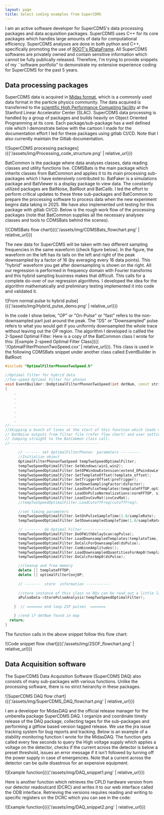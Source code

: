 ```yaml
---
layout: page
title: Select coding examples from SuperCDMS
---
```


I am an active software developer for SuperCDMS's data processing packages and data acquisition packages. SuperCDMS uses C++ for its core packages which handles large amounts of data for computational efficiency. SuperCDMS analyses are done in both python and  C++, specifically promoting the use of [ROOT's RDataFrame](https://root.cern/doc/master/classROOT_1_1RDataFrame.html). All SuperCDMS softwares are privately owned and contain sensitive information which cannot be fully publically released. Therefore, I'm trying to provide snippets of my ``software portfolio" to demonstrate my extensive experience coding for SuperCDMS for the past 5 years.

## Data processing packages

SuperCDMS data is acquired in [Midas format](https://daq00.triumf.ca/MidasWiki/index.php/Main_Page), which is a commonly used data format in the particle physics community. The data acquired is transferred to the [scientific High Performance Comupting facility](https://sdf.slac.stanford.edu/public/doc/#/) at the Stanford Linear Accelerator Center (SLAC). SuperCDMS data processing is handled by a group of packages and builds heavily on Object Oriented Programming at its core. Each package/sub-package has a well defined role which I demonstrate below with the cartoon I made for the documentation effort I led for these packages using gitlab CI/CD. Note that I also currently maintain the Gitlab documentation.

![SuperCDMS processing packages]({{'/assets/img/Processing_code_structure.png' | relative_url}})

BatCommon is the package where data analyses classes, data reading classes and utility functions live. CDMSBats is the main package which inherits classes from BatCommon and applies it to its main processing sub-packages which I have extensively contributed to. BatFaker is a simulations package and BatViewer is a display package to view data. The constantly utilized packages are BatNoise, BatRoot and BatCalib. I led the effort to perform critical updates to these three sub-packages and BatCommon to prepare the processing software to process data when the new experiment begins data taking in 2025. We have also implemented unit testing for this package with gitlab CI/CD. Below is the rough work flow of the processing packages (note that BatCommon supplies all the necessary analyses classes and tools to CDMSBats behind the scenes).

![CDMSBats flow chart]({{'/assets/img/CDMSBats_flowchart.png' | relative_url}})

The new data for SuperCDMS will be taken with two different sampling frequencies in the same waveform (check figure below). In the figure, the waveform on the left has its tails on the left and right of the peak downsampled by a factor of 16 (by averaging every 16 data points). This "hybrid" waveform you get after downsampling is shown on the right. All our regression is performed in frequency domain with Fourier transforms and this hybrid sampling business makes that difficult. This calls for a complete do-over of our regression algorithms. I developed the idea for the algorithm mathematically and preliminary testing implemented it into code and validated it. 

![From normal pulse to hybrid pulse]({{'/assets/img/Hybrid_pulse_demo.png' | relative_url}})

In the code I show below, "OP" or "On-Pulse" or "fast" refers to the non-downsampled part just around the peak. The "DS" or "Downsampled" pulse refers to what you would get if you uniformly downsampled the whole trace without leaving out the OP region. The algorithm I developed is callled the 2-Speed Optimal Filter. Here is a copy of the BatCommon class I wrote for this: [Example 2-speed Optimal Filter Class]({{ '/OptimalFilterPhononTwoSpeed.cxx' | relative_url}}). This class is used in the following CDMSBats snippet under another class called EventBuilder in BatRoot:

```C++
#include "OptimalFilterPhononTwoSpeed.h"

//Optimal filter for hybrid data
//Two-speed Optimal Filter for phonon
void EventBuilder::DoOptimalFilterPhononTwoSpeed(int detNum, const string& sensorType)
{
	.
	.
	.
	.
	.
	.
	.
//----------------------------------------
//Skipping a bunch of lines at the start of this function which loads necessary parameters such as pulses,
// BatNoise outputs from filter file (refer flow chart) and user settings.
// Jumping straight to the BatCommon class call:
//-----------------------------------------

	  // ------- set OptimalFilterPhonon  parameters ---------
	  //Initialize object
	  OptimalFilterPhononTwoSpeed tempTwoSpeedOptimalFilter; 
	  tempTwoSpeedOptimalFilter.SetWindows(win1,win2);
	  tempTwoSpeedOptimalFilter.SetOPWindowExtension(extend_OPwindowLeft_by,extend_OPwindowRight_by);
	  tempTwoSpeedOptimalFilter.SetTemplateOffset(template_offset);
	  tempTwoSpeedOptimalFilter.SetTriggerOffset(preTrigger);
	  tempTwoSpeedOptimalFilter.SetDownSamplingFactor(dsFactor);
	  tempTwoSpeedOptimalFilter.LoadOnPulseTemplates(templateFFTOP,optimalFilterConjOP, numTemplates, num_on_pulse);
	  tempTwoSpeedOptimalFilter.LoadOnPulseNormalizations(normFFTOP, sigToNoiseSqOP, noiseFFTsqOP);
	  tempTwoSpeedOptimalFilter.LoadInvCovMat(invCovMat);
	  //tempTwoSpeedOptimalFilter.LoadCutoffFreq(cutoffFreq);
	   
	  //set timing parameters
	  tempTwoSpeedOptimalFilter.SetOnPulseSampleTime(1.0/sampleRate);
	  tempTwoSpeedOptimalFilter.SetDownsampledSampleTime(1.0/sampleRateLow);

	  // -------  do Optimal Filter ------------ 
	  tempTwoSpeedOptimalFilter.DoOFWithDelayScan(opPulse);
	  tempTwoSpeedOptimalFilter.LoadDownsampledTemplates(templateTime, noiseFFTsqDS, num_pre_pulse*dsFactor);//must be done only after OnPulse optimal filtering
	  tempTwoSpeedOptimalFilter.DoCalcForDownsampled(dsPulse);
	  tempTwoSpeedOptimalFilter.CombineAmplitudes();
	  tempTwoSpeedOptimalFilter.LoadDownsampledQuantitiesForAmp0(templateFFTDS, optimalFilterConjDS, normFFTDS, sigToNoiseSqDS);
	  tempTwoSpeedOptimalFilter.DoCalcForAmp0(dsPulse);

	  //cleanup and free memory
	  delete [] templateFFTOP;
	  delete [] optimalFilterConjOP;
 
	  // -------  store  information -----------
      
	  //store instance of this class so RQs can be read out a little later
	  aPulseData->StorePulseAnalysis(tempTwoSpeedOptimalFilter);
      
	}  // ======= end loop ZIP pulses  =======

    } //end if detNum found in map
  return; 
}

```
The function calls in the above snippet follow this flow chart: 

![Code snippet flow chart]({{'/assets/img/2SOF_flowchart.png' | relative_url}})

## Data Acquisition software

The SuperCDMS Data Acquisition Software (SuperCDMS DAQ) also consists of many sub-packages with various functions. Unlike the processing software, there is no strict heirarchy in these packages.

![SuperCDMS DAQ flow chart]({{'/assets/img/SuperCDMS_DAQ_flowchart.png' | relative_url}})

I am a developer for MidasDAQ and the official release manager for the umberella package SuperCDMS DAQ. I organize and coordinate timely release of the DAQ package, collecting tages for the sub-packages and performing a gitflow based version tagged release. We use the jira issue tracking system for bug reports and tracking. Below is an example of a stability monitoring function I wrote for the MidasDAQ. The function gets called every few seconds to query the High voltage supply which applies a voltage on the detector, checks if the current across the detector is below a preset threshold, issues an error message if it isn't followed by turning off the power supply in case of emergencies. Note that a current across the detector can be quite disastrous for an expensive equipment.

![Example function]({{'/assets/img/DAQ_snippet1.png' | relative_url}})

Here is another function which retrieves the CPLD hardware version from our detector readoutcard (DCRC) and writes it to our web interface called the ODB interface. Retrieving the versions requires reading and writing to specific registers on the DCRC which you can see in the code:

![Example function]({{'/assets/img/DAQ_snippet2.png' | relative_url}})